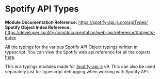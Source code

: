 # Spotify API Types

**Module Documentation Reference:** https://spotify-api.js.org/apiTypes/<br/>
**Spotify Object Index Reference:** https://developer.spotify.com/documentation/web-api/reference/#objects-index

All the typings for the various Spotify API Object typings written in typescript. You can view the Spotify web api reference for all the objects [here](https://developer.spotify.com/documentation/web-api/reference/#objects-index).

This is a typings modules made for [Spotify-api.js](https://github.com/spotify-api/spotify-api.js) v9. This can also be used separately just for typescript debugging when working with Spotify API.